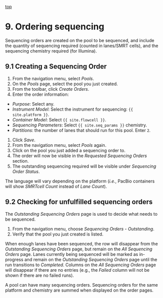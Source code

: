 <a name="libraries-orders"  href="#" id="toplink">top</a>

# 9. Ordering sequencing

Sequencing orders are created on the pool to be sequenced, and include the
quantity of sequencing required (counted in lanes/SMRT cells), and the
sequencing chemistry required (for Illumina).

## 9.1 Creating a Sequencing Order

1. From the navigation menu, select _Pools_.
1. On the  _Pools_ page, select the pool you just created.
1. From the toolbar, click _Create Orders_.
1. Enter the order information:
  - _Purpose_: Select any.
  - _Instrument Model_: Select the instrument for sequencing: `{{ site.platform }}`.
  - _Container Model_: Select `{{ site.flowcell }}`.
  - _Sequencing Parameters_: Select `{{ site.seq_params }}` chemistry.
  - _Partitions_: the number of lanes that should run for this pool. Enter `2`.
1. Click _Save_.
1. From the navigation menu, select _Pools_ again.
1. Click on the pool you just added a sequencing order to.
1. The order will now be visible in the _Requested Sequencing Orders_ section.
1. The outstanding sequencing required will be visible under _Sequencing Order Status_.

The language will vary depending on the platform (_i.e._, PacBio containers
will show _SMRTcell Count_ instead of _Lane Count_).

## 9.2  Checking for unfulfilled sequencing orders

The _Outstanding Sequencing Orders_ page is used to decide what needs to be sequenced.

1. From the navigation menu, choose _Sequencing Orders - Outstanding_.
1. Verify that the pool you just created is listed.

When enough lanes have been sequenced, the row will disappear from the _Outstanding Sequencing Orders_
page, but remain on the _All Sequencing Orders_ page. Lanes currently being sequenced will be
marked as in-progress and remain on the _Outstanding Sequencing Orders_ page until the run transitions
to _Completed_. Columns on the _All Sequencing Orders_ page will disappear if there are no entries
(e.g., the _Failed_ column will not be shown if there are no failed runs).

A pool can have many sequencing orders. Sequencing orders for the same platform and chemistry are
summed when displayed on the order pages.
